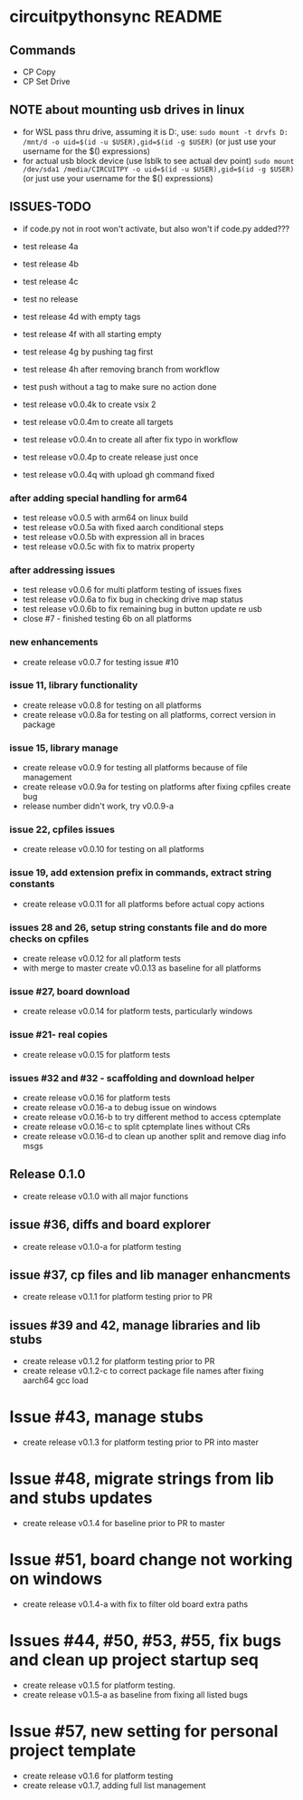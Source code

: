 # circuitpythonsync README

## Commands
* CP Copy
* CP Set Drive

## NOTE about mounting usb drives in linux
* for WSL pass thru drive, assuming it is D:, use:
`sudo mount -t drvfs D: /mnt/d -o uid=$(id -u $USER),gid=$(id -g $USER)`
  (or just use your username for the $() expressions)
* for actual usb block device (use lsblk to see actual dev point)
`sudo mount /dev/sda1 /media/CIRCUITPY -o uid=$(id -u $USER),gid=$(id -g $USER)`
  (or just use your username for the $() expressions)

## ISSUES-TODO
* if code.py not in root won't activate, but also won't if code.py added???

- test release 4a
- test release 4b
- test release 4c

- test no release
- test release 4d with empty tags
- test release 4f with all starting empty
- test release 4g by pushing tag first
- test release 4h after removing branch from workflow
- test push without a tag to make sure no action done
- test release v0.0.4k to create vsix 2
- test release v0.0.4m to create all targets
- test release v0.0.4n to create all after fix typo in workflow
- test release v0.0.4p to create release just once
- test release v0.0.4q with upload gh command fixed

### after adding special handling for arm64
- test release v0.0.5 with arm64 on linux build
- test release v0.0.5a with fixed aarch conditional steps
- test release v0.0.5b with expression all in braces
- test release v0.0.5c with fix to matrix property

### after addressing issues
- test release v0.0.6 for multi platform testing of issues fixes
- test release v0.0.6a to fix bug in checking drive map status
- test release v0.0.6b to fix remaining bug in button update re usb
- close #7 - finished testing 6b on all platforms

### new enhancements
- create release v0.0.7 for testing issue #10

### issue 11, library functionality
- create release v0.0.8 for testing on all platforms
- create release v0.0.8a for testing on all platforms, correct version in package

### issue 15, library manage
- create release v0.0.9 for testing all platforms because of file management
- create release v0.0.9a for testing on platforms after fixing cpfiles create bug
- release number didn't work, try v0.0.9-a

### issue 22, cpfiles issues
- create release v0.0.10 for testing on all platforms

### issue 19, add extension prefix in commands, extract string constants
- create release v0.0.11 for all platforms before actual copy actions

### issues 28 and 26, setup string constants file and do more checks on cpfiles
- create release v0.0.12 for all platform tests
- with merge to master create v0.0.13 as baseline for all platforms

### issue #27, board download
- create release v0.0.14 for platform tests, particularly windows

### issue #21- real copies
- create release v0.0.15 for platform tests

### issues #32 and #32 - scaffolding and download helper
- create release v0.0.16 for platform tests
- create release v0.0.16-a to debug issue on windows
- create release v0.0.16-b to try different method to access cptemplate
- create release v0.0.16-c to split cptemplate lines without CRs
- create release v0.0.16-d to clean up another split and remove diag info msgs

## Release 0.1.0
- create release v0.1.0 with all major functions

## issue #36, diffs and board explorer
- create release v0.1.0-a for platform testing

## issue #37, cp files and lib manager enhancments
- create release v0.1.1 for platform testing prior to PR

## issues #39 and 42, manage libraries and lib stubs
- create release v0.1.2 for platform testing prior to PR
- create release v0.1.2-c to correct package file names after fixing aarch64 gcc load

# Issue #43, manage stubs
- create release v0.1.3 for platform testing prior to PR into master

# Issue #48, migrate strings from lib and stubs updates
- create release v0.1.4 for baseline prior to PR to master

# Issue #51, board change not working on windows
- create release v0.1.4-a with fix to filter old board extra paths

# Issues #44, #50, #53, #55, fix bugs and clean up project startup seq
- create release v0.1.5 for platform testing.
- create release v0.1.5-a as baseline from fixing all listed bugs

# Issue #57, new setting for personal project template
- create release v0.1.6 for platform testing
- create release v0.1.7, adding full list management

